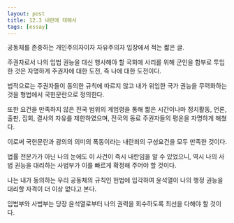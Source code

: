 ```yaml
---
layout: post
title: 12.3 내란에 대해서
tags: [essay]
---
```


공동체를 존중하는 개인주의자이자 자유주의자 입장에서 적는 짧은 글.

주권자로서 나의 입법 권능을 대신 행사해야 할 국회에 사리를 위해 군인을 함부로 투입한 것은 자명하게 주권자에 대한 도전, 즉 나에 대한 도전이다.

<!--more-->

법적으로는 주권자들이 동의한 규칙에 따르지 않고 내가 위임한 국가 권능을 무력화하는 것을 형법에서 국헌문란으로 정의한다.

또한 요건을 만족하지 않은 전국 범위의 계엄령을 통해 짧은 시간이나마 정치활동, 언론, 출판, 집회, 결사의 자유를 제한하였으며, 전국의 동료 주권자들의 평온을 자명하게 해쳤다.

이로써 국헌문란과 광의의 의미의 폭동이라는 내란죄의 구성요건을 모두 만족한 것이다.

법률 전문가가 아닌 나의 눈에도 이 사건이 즉시 내란임을 알 수 있었으니, 역시 나의 사법 권능을 대리하는 사법부가 이를 빠르게 확정해 주어야 할 것이다.

나는 내가 동의하는 우리 공동체의 규칙인 헌법에 입각하여 윤석열이 나의 행정 권능을 대리할 자격이 더 이상 없다고 본다.

입법부와 사법부는 당장 윤석열로부터 나의 권력을 회수하도록 최선을 다해야 할 것이다.
